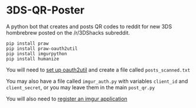 # 3DS-QR-Poster

A python bot that creates and posts QR codes to reddit for new 3DS hombrebrew posted on the /r/3DShacks subreddit.

    pip install praw
    pip install praw-oauth2util
    pip install imgurpython
    pip install humanize
    
You will need to [set up oauth2util](https://github.com/SmBe19/praw-OAuth2Util/blob/master/OAuth2Util/README.md) and create a file called `posts_scanned.txt`

You may also have a file called `imgur_auth.py` with variables `client_id` and `client_secret`, or you may leave them in the main `post_qr.py`

You will also need to [register an imgur application](https://api.imgur.com/oauth2/addclient)
